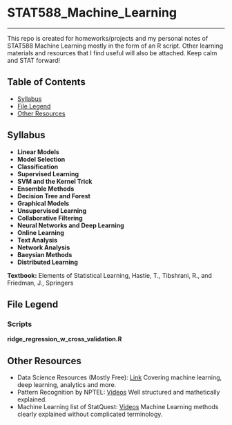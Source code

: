# STAT588_Machine_Learning
---    

This repo is created for homeworks/projects and my personal notes of STAT588 Machine Learning mostly in the form of an R script. Other learning materials and resources that I find useful will also be attached. Keep calm and STAT forward! 

## Table of Contents

* [Syllabus](#syllabus)
* [File Legend](#files)
* [Other Resources](#resources)  

## Syllabus<a name="syllabus"></a>
* **Linear Models**
* **Model Selection**
* **Classification**
* **Supervised Learning**
* **SVM and the Kernel Trick**
* **Ensemble Methods**
* **Decision Tree and Forest**
* **Graphical Models**
* **Unsupervised Learning**
* **Collaborative Filtering**
* **Neural Networks and Deep Learning**
* **Online Learning**
* **Text Analysis**
* **Network Analysis**
* **Baeysian Methods**
* **Distributed Learning**

**Textbook:** Elements of Statistical Learning, Hastie, T., Tibshrani, R., and Friedman, J., Springers

## File Legend<a name="files"></a>
### Scripts
**ridge_regression_w_cross_validation.R**  


## Other Resources <a name="resources"></a>

* Data Science Resources (Mostly Free): [Link](https://github.com/Shujian2015/FreeML) Covering machine learning, deep learning, analytics and more.
* Pattern Recognition by NPTEL: [Videos](https://www.youtube.com/playlist?list=PLbMVogVj5nJSlpmy0ni_5-RgbseafOViy) Well structured and mathetically explained.
* Machine Learning list of StatQuest: [Videos](https://www.youtube.com/watch?v=FgakZw6K1QQ&list=PLblh5JKOoLUICTaGLRoHQDuF_7q2GfuJF) Machine Learning methods clearly explained without complicated terminology. 


